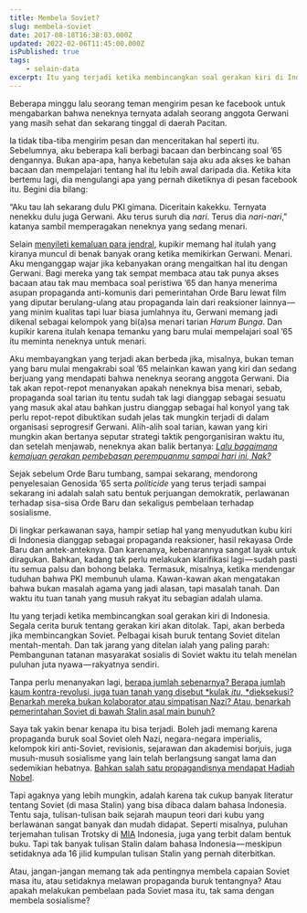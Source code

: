 ```yaml
---
title: Membela Soviet?
slug: membela-soviet
date: 2017-08-18T16:38:03.000Z
updated: 2022-02-06T11:45:00.000Z
isPublished: true
tags: 
    - selain-data
excerpt: Itu yang terjadi ketika membincangkan soal gerakan kiri di Indonesia. Segala cerita buruk tentang gerakan kiri akan ditolak. Tapi, akan…
---
```


Beberapa minggu lalu seorang teman mengirim pesan ke facebook untuk mengabarkan bahwa neneknya ternyata adalah seorang anggota Gerwani yang masih sehat dan sekarang tinggal di daerah Pacitan.

Ia tidak tiba-tiba mengirim pesan dan menceritakan hal seperti itu. Sebelumnya, aku beberapa kali berbagi bacaan dan berbincang soal ’65 dengannya. Bukan apa-apa, hanya kebetulan saja aku ada akses ke bahan bacaan dan mempelajari tentang hal itu lebih awal daripada dia. Ketika kita bertemu lagi, dia mengulangi apa yang pernah diketiknya di pesan facebook itu. Begini dia bilang:

“Aku tau lah sekarang dulu PKI gimana. Diceritain kakekku. Ternyata nenekku dulu juga Gerwani. Aku terus suruh dia *nari*. Terus dia *nari-nari*,” katanya sambil memperagakan neneknya yang sedang menari.

Selain [menyileti kemaluan para jendral](https://medium.com/merah-muda-memudar/gerwani-bukan-tukang-potong-alat-kelamin-jenderal-itu-hanya-rekayasa-koran-koran-angkatan-darat-4f2dbb12e3a4), kupikir memang hal itulah yang kiranya muncul di benak banyak orang ketika memikirkan Gerwani. Menari. Aku menganggap wajar jika kebanyakan orang mengaitkan hal itu dengan Gerwani. Bagi mereka yang tak sempat membaca atau tak punya akses bacaan atau tak mau membaca soal peristiwa ’65 dan hanya menerima asupan propaganda anti-komunis dari pemerintahan Orde Baru lewat film yang diputar berulang-ulang atau propaganda lain dari reaksioner lainnya — yang minim kualitas tapi luar biasa jumlahnya itu, Gerwani memang jadi dikenal sebagai kelompok yang bi(a)sa menari tarian *Harum Bunga*. Dan kupikir karena itulah kenapa temanku yang baru mulai mempelajari soal ’65 itu meminta neneknya untuk menari.

Aku membayangkan yang terjadi akan berbeda jika, misalnya, bukan teman yang baru mulai mengakrabi soal ’65 melainkan kawan yang kiri dan sedang berjuang yang mendapati bahwa neneknya seorang anggota Gerwani. Dia tak akan repot-repot menanyakan apakah neneknya bisa menari, sebab, propaganda soal tarian itu tentu sudah tak lagi dianggap sebagai sesuatu yang masuk akal atau bahkan justru dianggap sebagai hal konyol yang tak perlu repot-repot dibuktikan sudah jelas tak mungkin terjadi di dalam organisasi seprogresif Gerwani. Alih-alih soal tarian, kawan yang kiri mungkin akan bertanya seputar strategi taktik pengorganisiran waktu itu, dan setelah menjawab, neneknya akan balik bertanya: [*Lalu bagaimana kemajuan gerakan pembebasan perempuanmu sampai hari ini, Nak?*](https://serikatpembebasanperempuan.wordpress.com/2017/04/21/manifesto-siempre/)

Sejak sebelum Orde Baru tumbang, sampai sekarang, mendorong penyelesaian Genosida ’65 serta *politicide* yang terus terjadi sampai sekarang ini adalah salah satu bentuk perjuangan demokratik, perlawanan terhadap sisa-sisa Orde Baru dan sekaligus pembelaan terhadap sosialisme.

Di lingkar perkawanan saya, hampir setiap hal yang menyudutkan kubu kiri di Indonesia dianggap sebagai propaganda reaksioner, hasil rekayasa Orde Baru dan antek-anteknya. Dan karenanya, kebenarannya sangat layak untuk diragukan. Bahkan, kadang tak perlu melakukan klarifikasi lagi — sudah pasti itu semua palsu dan bohong belaka. Termasuk, misalnya, ketika mendengar tuduhan bahwa PKI membunuh ulama. Kawan-kawan akan mengatakan bahwa bukan masalah agama yang jadi alasan, tapi masalah tanah. Dan waktu itu tuan tanah yang musuh rakyat itu sebagian adalah ulama.

Itu yang terjadi ketika membincangkan soal gerakan kiri di Indonesia. Segala cerita buruk tentang gerakan kiri akan ditolak. Tapi, akan berbeda jika membincangkan Soviet. Pelbagai kisah buruk tentang Soviet ditelan mentah-mentah. Dan tak jarang yang ditelan ialah yang paling parah: Pembangunan tatanan masyarakat sosialis di Soviet waktu itu telah menelan puluhan juta nyawa — rakyatnya sendiri.

Tanpa perlu menanyakan lagi, [berapa jumlah sebenarnya? Berapa jumlah kaum kontra-revolusi, juga tuan tanah yang disebut *kulak *itu*, *dieksekusi? Benarkah mereka bukan kolaborator atau simpatisan Nazi? Atau, benarkah pemerintahan Soviet di bawah Stalin asal main bunuh?](https://cebolang.net/mario-sousa-kebohongan-tentang-sejarah-soviet-f76e33a77a16)

Saya tak yakin benar kenapa itu bisa terjadi. Boleh jadi memang karena propaganda buruk soal Soviet oleh Nazi, negara-negara imperialis, kelompok kiri anti-Soviet, revisionis, sejarawan dan akademisi borjuis, juga musuh-musuh sosialisme yang lain telah berlangsung sangat lama dan sedemikian hebatnya. [Bahkan salah satu propagandisnya mendapat Hadiah Nobel](https://www.wikiwand.com/en/Aleksandr_Solzhenitsyn).

Tapi agaknya yang lebih mungkin, adalah karena tak cukup banyak literatur tentang Soviet (di masa Stalin) yang bisa dibaca dalam bahasa Indonesia. Tentu saja, tulisan-tulisan baik sejarah maupun teori dari kubu yang berlawanan sangat banyak dan mudah didapat. Seperti misalnya, puluhan terjemahan tulisan Trotsky di [MIA](http://marxists.org) Indonesia, juga yang terbit dalam bentuk buku. Tapi tak banyak tulisan Stalin dalam bahasa Indonesia — meskipun setidaknya ada 16 jilid kumpulan tulisan Stalin yang pernah diterbitkan.

Atau, jangan-jangan memang tak ada pentingnya membela capaian Soviet masa itu, atau setidaknya melawan propaganda buruk tentangnya? Atau apakah melakukan pembelaan pada Soviet masa itu, tak sama dengan membela sosialisme?
